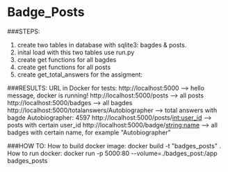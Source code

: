 # Badge_Posts

###STEPS:
1. create two tables in database with sqlite3: bagdes & posts. 
2. inital load with this two tables use run.py
3. create get functions for all bagdes
4. create get functions for all posts
5. create get_total_answers for the assigment:

###RESULTS:
URL in Docker for tests:
http://localhost:5000 --> hello message, docker is running!
http://localhost:5000/posts --> all posts
http://localhost:5000/badges --> all bagdes
http://localhost:5000/totalanswers/Autobiographer --> total answers with bagde Autobiographer: 4597
http://localhost:5000/posts/<int:user_id> --> posts with certain user_id
http://localhost:5000/badge/<string:name> --> all badges with certain name, for example "Autobiographer"

###HOW TO:
How to build docker image: 
    docker build -t "badges_posts" .
How to run docker:
docker run -p 5000:80 --volume=./badges_post:/app badges_posts

